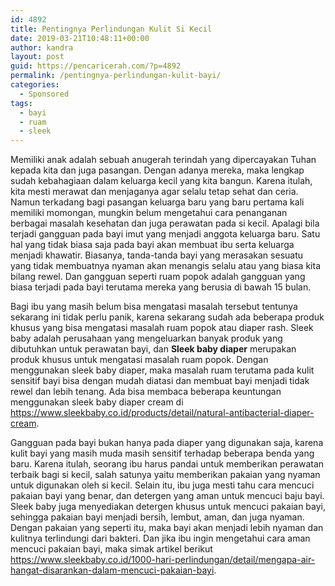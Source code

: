 ```yaml
---
id: 4892
title: Pentingnya Perlindungan Kulit Si Kecil
date: 2019-03-21T10:48:11+00:00
author: kandra
layout: post
guid: https://pencaricerah.com/?p=4892
permalink: /pentingnya-perlindungan-kulit-bayi/
categories:
  - Sponsored
tags:
  - bayi
  - ruam
  - sleek
---
```

Memiliki anak adalah sebuah anugerah terindah yang dipercayakan Tuhan kepada kita dan juga pasangan. Dengan adanya mereka, maka lengkap sudah kebahagiaan dalam keluarga kecil yang kita bangun. Karena itulah, kita mesti merawat dan menjaganya agar selalu tetap sehat dan ceria. Namun terkadang bagi pasangan keluarga baru yang baru pertama kali memiliki momongan, mungkin belum mengetahui cara penanganan berbagai masalah kesehatan dan juga perawatan pada si kecil. Apalagi bila terjadi gangguan pada bayi imut yang menjadi anggota keluarga baru. Satu hal yang tidak biasa saja pada bayi akan membuat ibu serta keluarga menjadi khawatir. Biasanya, tanda-tanda bayi yang merasakan sesuatu yang tidak membuatnya nyaman akan menangis selalu atau yang biasa kita bilang rewel. Dan gangguan seperti ruam popok adalah gangguan yang biasa terjadi pada bayi terutama mereka yang berusia di bawah 15 bulan.

Bagi ibu yang masih belum bisa mengatasi masalah tersebut tentunya sekarang ini tidak perlu panik, karena sekarang sudah ada beberapa produk khusus yang bisa mengatasi masalah ruam popok atau diaper rash. Sleek baby adalah perusahaan yang mengeluarkan banyak produk yang dibutuhkan untuk perawatan bayi, dan **Sleek baby diaper** merupakan produk khusus untuk mengatasi masalah ruam popok. Dengan menggunakan sleek baby diaper, maka masalah ruam terutama pada kulit sensitif bayi bisa dengan mudah diatasi dan membuat bayi menjadi tidak rewel dan lebih tenang. Ada bisa membaca beberapa keuntungan menggunakan sleek baby diaper cream di <https://www.sleekbaby.co.id/products/detail/natural-antibacterial-diaper-cream>.

Gangguan pada bayi bukan hanya pada diaper yang digunakan saja, karena kulit bayi yang masih muda masih sensitif terhadap beberapa benda yang baru. Karena itulah, seorang ibu harus pandai untuk memberikan perawatan terbaik bagi si kecil, salah satunya yaitu memberikan pakaian yang nyaman untuk digunakan oleh si kecil. Selain itu, ibu juga mesti tahu cara mencuci pakaian bayi yang benar, dan detergen yang aman untuk mencuci baju bayi. Sleek baby juga menyediakan detergen khusus untuk mencuci pakaian bayi, sehingga pakaian bayi menjadi bersih, lembut, aman, dan juga nyaman. Dengan pakaian yang seperti itu, maka bayi akan menjadi lebih nyaman dan kulitnya terlindungi dari bakteri. Dan jika ibu ingin mengetahui cara aman mencuci pakaian bayi, maka simak artikel berikut <https://www.sleekbaby.co.id/1000-hari-perlindungan/detail/mengapa-air-hangat-disarankan-dalam-mencuci-pakaian-bayi>.